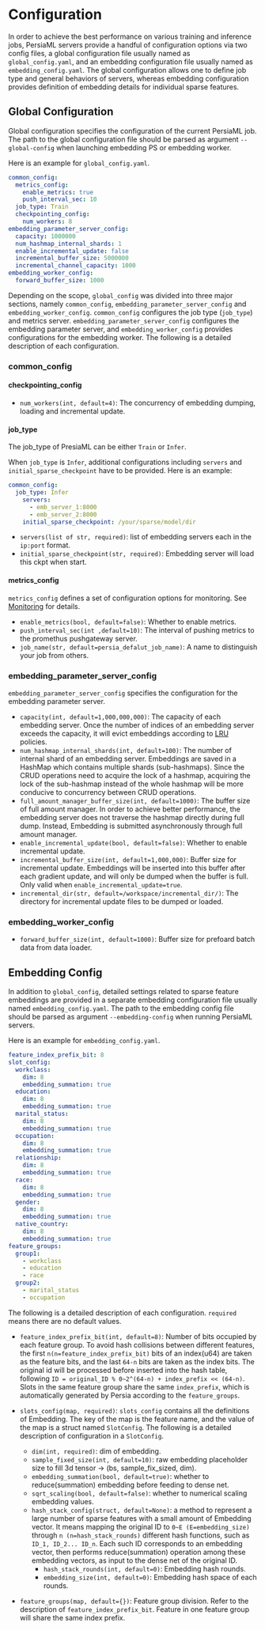 Configuration
======

In order to achieve the best performance on various training and inference jobs, PersiaML servers provide a handful of configuration options via two config files, a global configuration file usually named as `global_config.yaml`, and an embedding configuration file usually named as `embedding_config.yaml`. The global configuration allows one to define job type and general behaviors of servers, whereas embedding configuration provides definition of embedding details for individual sparse features.



## Global Configuration

Global configuration specifies the configuration of the current PersiaML job. The path to the global configuration file should be parsed as argument `--global-config` when launching embedding PS or embedding worker.

Here is an example for `global_config.yaml`.

```yaml
common_config:
  metrics_config:
    enable_metrics: true
    push_interval_sec: 10
  job_type: Train
  checkpointing_config:
    num_workers: 8
embedding_parameter_server_config:
  capacity: 1000000
  num_hashmap_internal_shards: 1
  enable_incremental_update: false
  incremental_buffer_size: 5000000
  incremental_channel_capacity: 1000
embedding_worker_config:
  forward_buffer_size: 1000
```

Depending on the scope, `global_config` was divided into three major sections, namely `common_config`, `embedding_parameter_server_config` and `embedding_worker_config`. `common_config` configures the job type (`job_type`) and metrics server. `embedding_parameter_server_config` configures the embedding parameter server, and `embedding_worker_config` provides configurations for the embedding worker. The following is a detailed description of each configuration.

### common_config

#### checkpointing_config

* `num_workers(int, default=4)`: The concurrency of embedding dumping, loading and incremental update.

#### job_type

The job_type of PresiaML can be either `Train` or `Infer`.

When `job_type` is `Infer`, additional configurations including `servers` and `initial_sparse_checkpoint` have to be provided. Here is an example:

```yaml
common_config:
  job_type: Infer
    servers:
      - emb_server_1:8000
      - emb_server_2:8000
    initial_sparse_checkpoint: /your/sparse/model/dir
```

* `servers(list of str, required)`: list of embedding servers each in the `ip:port` format.
* `initial_sparse_checkpoint(str, required)`: Embedding server will load this ckpt when start.


#### metrics_config
`metrics_config` defines a set of configuration options for monitoring. See [Monitoring](../monitoring/index.md) for details.


* `enable_metrics(bool, default=false)`: Whether to enable metrics.
* `push_interval_sec(int ,default=10)`: The interval of pushing metrics to the promethus pushgateway server.
* `job_name(str, default=persia_defalut_job_name)`: A name to distinguish your job from others.


### embedding_parameter_server_config
`embedding_parameter_server_config` specifies the configuration for the embedding parameter server.
* `capacity(int, default=1,000,000,000)`: The capacity of each embedding server. Once the number of indices of an embedding server exceeds the capacity, it will evict embeddings according to [LRU](https://en.wikipedia.org/wiki/Cache_replacement_policies#Least_recently_used_(LRU)) policies.
* `num_hashmap_internal_shards(int, default=100)`: The number of internal shard of an embedding server. Embeddings are saved in a HashMap which contains multiple shards (sub-hashmaps). Since the CRUD operations need to acquire the lock of a hashmap, acquiring the lock of the sub-hashmap instead of the whole hashmap will be more conducive to concurrency between CRUD operations.
* `full_amount_manager_buffer_size(int, default=1000)`: The buffer size of full amount manager. In order to achieve better performance, the embedding server does not traverse the hashmap directly during full dump. Instead, Embedding is submitted asynchronously through full amount manager.
* `enable_incremental_update(bool, default=false)`: Whether to enable incremental update.
* `incremental_buffer_size(int, default=1,000,000)`: Buffer size for incremental update. Embeddings will be inserted into this buffer after each gradient update, and will only be dumped when the buffer is full. Only valid when `enable_incremental_update=true`.
* `incremental_dir(str, default=/workspace/incremental_dir/)`: The directory for incremental update files to be dumped or loaded.

### embedding_worker_config

* `forward_buffer_size(int, default=1000)`: Buffer size for prefoard batch data from data loader.

## Embedding Config

In addition to `global_config`, detailed settings related to sparse feature embeddings are provided in a separate embedding configuration file usually named `embedding_config.yaml`. The path to the embedding config file should be parsed as argument `--embedding-config` when running PersiaML servers.

Here is an example for `embedding_config.yaml`.

```yaml
feature_index_prefix_bit: 8
slot_config:
  workclass:
    dim: 8
    embedding_summation: true
  education:
    dim: 8
    embedding_summation: true
  marital_status:
    dim: 8
    embedding_summation: true
  occupation:
    dim: 8
    embedding_summation: true
  relationship:
    dim: 8
    embedding_summation: true
  race:
    dim: 8
    embedding_summation: true
  gender:
    dim: 8
    embedding_summation: true
  native_country:
    dim: 8
    embedding_summation: true
feature_groups:
  group1:
    - workclass
    - education
    - race
  group2:
    - marital_status
    - occupation

```

The following is a detailed description of each configuration. `required` means there are no default values.

 * `feature_index_prefix_bit(int, default=8)`: Number of bits occupied by each feature group. To avoid hash collisions between different features, the first `n(n=feature_index_prefix_bit)` bits of an index(u64) are taken as the feature bits, and the last `64-n` bits are taken as the index bits. The original id will be processed before inserted into the hash table, following `ID = original_ID % 0~2^(64-n) + index_prefix << (64-n)`. Slots in the same feature group share the same `index_prefix`, which is automatically generated by Persia according to the `feature_groups`.

 * `slots_config(map, required)`: `slots_config` contains all the definitions of Embedding. The key of the map is the feature name, and the value of the map is a struct named `SlotConfig`. The following is a detailed description of configuration in a `SlotConfig`.
    * `dim(int, required)`: dim of embedding.
    * `sample_fixed_size(int, default=10)`: raw embedding placeholder size to fill 3d tensor -> (bs, sample_fix_sized, dim).
    * `embedding_summation(bool, default=true)`: whether to reduce(summation) embedding before feeding to dense net.
    * `sqrt_scaling(bool, default=false)`: whether to numerical scaling embedding values.
    * `hash_stack_config(struct, default=None)`: a method to represent a large number of sparse features with a small amount of Embedding vector. It means mapping the original ID to `0~E (E=embedding_size)` through `n (n=hash_stack_rounds)` different hash functions, such as `ID_1, ID_2... ID_n`. Each such ID corresponds to an embedding vector, then performs reduce(summation) operation among these embedding vectors, as input to the dense net of the original ID.
       * `hash_stack_rounds(int, default=0)`: Embedding hash rounds.
       * `embedding_size(int, default=0)`: Embedding hash space of each rounds.

* `feature_groups(map, default={})`: Feature group division. Refer to the description of `feature_index_prefix_bit`. Feature in one feature group will share the same index prefix.
